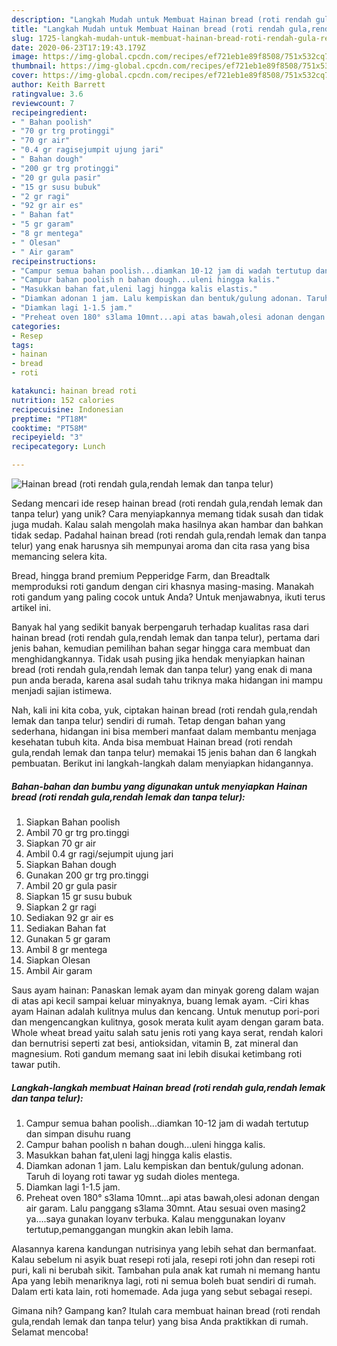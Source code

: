 ```yaml
---
description: "Langkah Mudah untuk Membuat Hainan bread (roti rendah gula,rendah lemak dan tanpa telur) yang Menggugah Selera"
title: "Langkah Mudah untuk Membuat Hainan bread (roti rendah gula,rendah lemak dan tanpa telur) yang Menggugah Selera"
slug: 1725-langkah-mudah-untuk-membuat-hainan-bread-roti-rendah-gula-rendah-lemak-dan-tanpa-telur-yang-menggugah-selera
date: 2020-06-23T17:19:43.179Z
image: https://img-global.cpcdn.com/recipes/ef721eb1e89f8508/751x532cq70/hainan-bread-roti-rendah-gularendah-lemak-dan-tanpa-telur-foto-resep-utama.jpg
thumbnail: https://img-global.cpcdn.com/recipes/ef721eb1e89f8508/751x532cq70/hainan-bread-roti-rendah-gularendah-lemak-dan-tanpa-telur-foto-resep-utama.jpg
cover: https://img-global.cpcdn.com/recipes/ef721eb1e89f8508/751x532cq70/hainan-bread-roti-rendah-gularendah-lemak-dan-tanpa-telur-foto-resep-utama.jpg
author: Keith Barrett
ratingvalue: 3.6
reviewcount: 7
recipeingredient:
- " Bahan poolish"
- "70 gr trg protinggi"
- "70 gr air"
- "0.4 gr ragisejumpit ujung jari"
- " Bahan dough"
- "200 gr trg protinggi"
- "20 gr gula pasir"
- "15 gr susu bubuk"
- "2 gr ragi"
- "92 gr air es"
- " Bahan fat"
- "5 gr garam"
- "8 gr mentega"
- " Olesan"
- " Air garam"
recipeinstructions:
- "Campur semua bahan poolish...diamkan 10-12 jam di wadah tertutup dan simpan disuhu ruang"
- "Campur bahan poolish n bahan dough...uleni hingga kalis."
- "Masukkan bahan fat,uleni lagj hingga kalis elastis."
- "Diamkan adonan 1 jam. Lalu kempiskan dan bentuk/gulung adonan. Taruh di loyang roti tawar yg sudah dioles mentega."
- "Diamkan lagi 1-1.5 jam."
- "Preheat oven 180° s3lama 10mnt...api atas bawah,olesi adonan dengan air garam. Lalu panggang s3lama 30mnt. Atau sesuai oven masing2 ya....saya gunakan loyanv terbuka. Kalau menggunakan loyanv tertutup,pemanggangan mungkin akan lebih lama."
categories:
- Resep
tags:
- hainan
- bread
- roti

katakunci: hainan bread roti 
nutrition: 152 calories
recipecuisine: Indonesian
preptime: "PT18M"
cooktime: "PT58M"
recipeyield: "3"
recipecategory: Lunch

---
```



![Hainan bread (roti rendah gula,rendah lemak dan tanpa telur)](https://img-global.cpcdn.com/recipes/ef721eb1e89f8508/751x532cq70/hainan-bread-roti-rendah-gularendah-lemak-dan-tanpa-telur-foto-resep-utama.jpg)

Sedang mencari ide resep hainan bread (roti rendah gula,rendah lemak dan tanpa telur) yang unik? Cara menyiapkannya memang tidak susah dan tidak juga mudah. Kalau salah mengolah maka hasilnya akan hambar dan bahkan tidak sedap. Padahal hainan bread (roti rendah gula,rendah lemak dan tanpa telur) yang enak harusnya sih mempunyai aroma dan cita rasa yang bisa memancing selera kita.

Bread, hingga brand premium Pepperidge Farm, dan Breadtalk memproduksi roti gandum dengan ciri khasnya masing-masing. Manakah roti gandum yang paling cocok untuk Anda? Untuk menjawabnya, ikuti terus artikel ini.

Banyak hal yang sedikit banyak berpengaruh terhadap kualitas rasa dari hainan bread (roti rendah gula,rendah lemak dan tanpa telur), pertama dari jenis bahan, kemudian pemilihan bahan segar hingga cara membuat dan menghidangkannya. Tidak usah pusing jika hendak menyiapkan hainan bread (roti rendah gula,rendah lemak dan tanpa telur) yang enak di mana pun anda berada, karena asal sudah tahu triknya maka hidangan ini mampu menjadi sajian istimewa.


Nah, kali ini kita coba, yuk, ciptakan hainan bread (roti rendah gula,rendah lemak dan tanpa telur) sendiri di rumah. Tetap dengan bahan yang sederhana, hidangan ini bisa memberi manfaat dalam membantu menjaga kesehatan tubuh kita. Anda bisa membuat Hainan bread (roti rendah gula,rendah lemak dan tanpa telur) memakai 15 jenis bahan dan 6 langkah pembuatan. Berikut ini langkah-langkah dalam menyiapkan hidangannya.

<!--inarticleads1-->

##### Bahan-bahan dan bumbu yang digunakan untuk menyiapkan Hainan bread (roti rendah gula,rendah lemak dan tanpa telur):

1. Siapkan  Bahan poolish
1. Ambil 70 gr trg pro.tinggi
1. Siapkan 70 gr air
1. Ambil 0.4 gr ragi/sejumpit ujung jari
1. Siapkan  Bahan dough
1. Gunakan 200 gr trg pro.tinggi
1. Ambil 20 gr gula pasir
1. Siapkan 15 gr susu bubuk
1. Siapkan 2 gr ragi
1. Sediakan 92 gr air es
1. Sediakan  Bahan fat
1. Gunakan 5 gr garam
1. Ambil 8 gr mentega
1. Siapkan  Olesan
1. Ambil  Air garam


Saus ayam hainan: Panaskan lemak ayam dan minyak goreng dalam wajan di atas api kecil sampai keluar minyaknya, buang lemak ayam. -Ciri khas ayam Hainan adalah kulitnya mulus dan kencang. Untuk menutup pori-pori dan mengencangkan kulitnya, gosok merata kulit ayam dengan garam bata. Whole wheat bread yaitu salah satu jenis roti yang kaya serat, rendah kalori dan bernutrisi seperti zat besi, antioksidan, vitamin B, zat mineral dan magnesium. Roti gandum memang saat ini lebih disukai ketimbang roti tawar putih. 

<!--inarticleads2-->

##### Langkah-langkah membuat Hainan bread (roti rendah gula,rendah lemak dan tanpa telur):

1. Campur semua bahan poolish...diamkan 10-12 jam di wadah tertutup dan simpan disuhu ruang
1. Campur bahan poolish n bahan dough...uleni hingga kalis.
1. Masukkan bahan fat,uleni lagj hingga kalis elastis.
1. Diamkan adonan 1 jam. Lalu kempiskan dan bentuk/gulung adonan. Taruh di loyang roti tawar yg sudah dioles mentega.
1. Diamkan lagi 1-1.5 jam.
1. Preheat oven 180° s3lama 10mnt...api atas bawah,olesi adonan dengan air garam. Lalu panggang s3lama 30mnt. Atau sesuai oven masing2 ya....saya gunakan loyanv terbuka. Kalau menggunakan loyanv tertutup,pemanggangan mungkin akan lebih lama.


Alasannya karena kandungan nutrisinya yang lebih sehat dan bermanfaat. Kalau sebelum ni asyik buat resepi roti jala, resepi roti john dan resepi roti puri, kali ni berubah sikit. Tambahan pula anak kat rumah ni memang hantu Apa yang lebih menariknya lagi, roti ni semua boleh buat sendiri di rumah. Dalam erti kata lain, roti homemade. Ada juga yang sebut sebagai resepi. 

Gimana nih? Gampang kan? Itulah cara membuat hainan bread (roti rendah gula,rendah lemak dan tanpa telur) yang bisa Anda praktikkan di rumah. Selamat mencoba!
